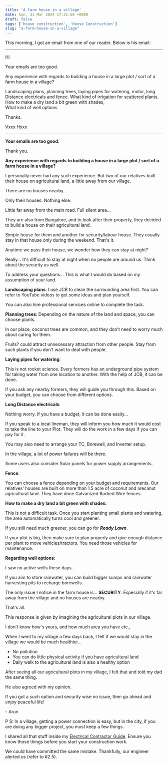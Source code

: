 ```yaml
---
title: 'A farm house in a village'
date: Sun, 31 Mar 2024 17:31:56 +0000
draft: false
tags: ['house construction', 'House Construction']
slug: "a-farm-house-in-a-village"
---
```


This morning, I got an email from one of our reader. Below is his email:

* * *

Hi

Your emails are too good.

Any experience with regards to building a house in a large plot / sort of a farm house in a village?

Landscaping plans, planning trees, laying pipes for watering, motor, long Distance electricals and fence. What kind of irrigation for scattered plants. How to make a dry land a bit green with shades,  
What kind of well options

Thanks.

Vxxx Hxxx

* * *

**Your emails are too good.**

Thank you.

**Any experience with regards to building a house in a large plot / sort of a farm house in a village?**

I personally never had any such experience. But two of our relatives built their house on agricultural land, a little away from our village.

There are no houses nearby…

Only their houses. Nothing else.

Little far away from the main road. Full silent area…

They are also from Bangalore, and to look after their property, they decided to build a house on their agricultural land.

Simple house for them and another for security/labour house. They usually stay in that house only during the weekend. That's it.

Anytime we pass their house, we wonder how they can stay at night?

Really… It's difficult to stay at night when no people are around us. Think about the security as well.

To address your questions… This is what I would do based on my assumption of your land.

**Landscaping plans**: I use JCB to clean the surrounding area first. You can refer to YouTube videos to get some ideas and plan yourself.

You can also hire professional services online to complete the task.

**Planning trees**: Depending on the nature of the land and space, you can choose plants.

In our place, coconut trees are common, and they don't need to worry much about caring for them.

Fruits? could attract unnecessary attraction from other people. Stay from such plants if you don't want to deal with people.

**Laying pipes for watering**:

This is not rocket science. Every formers has an underground pipe system for taking water from one location to another. With the help of JCB, it can be done.

If you ask any nearby formers, they will guide you through this. Based on your budget, you can choose from different options.

**Long Distance electricals**:

Nothing worry. If you have a budget, it can be done easily…

If you speak to a local lineman, they will inform you how much it would cost to take the line to your Plot. They will do the work in a few days if you can pay for it.

You may also need to arrange your TC, Borewell, and Inverter setup.

In the village, a lot of power failures will be there.

Some users also consider Solar panels for power supply arrangements.

**Fence**:

You can choose a fence depending on your budget and requirements. Our relatives' houses are built on more than 1.5 acre of coconut and arecanut agricultural land. They have done Galvanized Barbed Wire fences.

**How to make a dry land a bit green with shades:**

This is not a difficult task. Once you start planting small plants and watering, the area automatically turns cool and greener.

If you still need much greener, you can go for **_Ready Lawn_**.

If your plot is big, then make sure to plan properly and give enough distance per plant to move vehicles/tractors. You need those vehicles for maintenance.

**Regarding well options:**

I saw no active wells these days.

If you aim to store rainwater, you can build bigger sumps and rainwater harvesting pits to recharge borewells.

The only issue I notice in the farm house is… **SECURITY**. Especially if it's far away from the village and no houses are nearby.

That's all.

This response is given by imagining the agricultural plots in our village.

I don't know how's yours, and how much area you have etc.,

When I went to my village a few days back, I felt if we would stay in the village we would be much healthier...

*   No pollution
*   You can do little physical activity if you have agricultural land
*   Daily walk to the agricultural land is also a healthy option

After seeing all our agricultural plots in my village, I felt that and told my dad the same thing.

He also agreed with my opinion.

If you got a such option and security wise no issue, then go ahead and enjoy peaceful life!

\- Arun

P S: In a village, getting a power connection is easy, but in the city, if you are doing any bigger project, you must keep a few things.

I shared all that stuff inside my [Electrical Contractor Guide](https://houseconstructionguide.com/electrical-work-guide/). Ensure you know those things before you start your construction work.

We could have committed the same mistake. Thankfully, our engineer alerted us (refer to #2.5).
